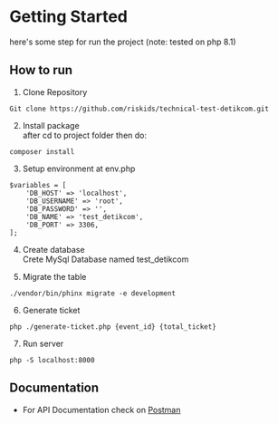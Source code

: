 # Getting Started
here's some step for run the project (note: tested on php 8.1)

## How to run
1. Clone Repository
```
Git clone https://github.com/riskids/technical-test-detikcom.git
```

2. Install package <br>
after cd to project folder then do:
``` 
composer install 
```

3. Setup environment at env.php
```
$variables = [
    'DB_HOST' => 'localhost',
    'DB_USERNAME' => 'root',
    'DB_PASSWORD' => '',
    'DB_NAME' => 'test_detikcom',
    'DB_PORT' => 3306,
];
```

4. Create database<br/>
Crete MySql Database named test_detikcom

5. Migrate the table
```
./vendor/bin/phinx migrate -e development
```

6. Generate ticket
```
php ./generate-ticket.php {event_id} {total_ticket}
```

7. Run server
```
php -S localhost:8000
```

## Documentation
- For API Documentation check on [Postman](https://documenter.getpostman.com/view/32017167/2sA35A74pd)

